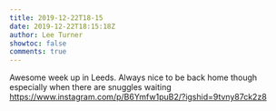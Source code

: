 ```yaml
---
title: 2019-12-22T18-15
date: 2019-12-22T18:15:18Z
author: Lee Turner
showtoc: false
comments: true
---
```


Awesome week up in Leeds. Always nice to be back home though especially when there are snuggles waiting https://www.instagram.com/p/B6Ymfw1puB2/?igshid=9tvny87ck2z8

